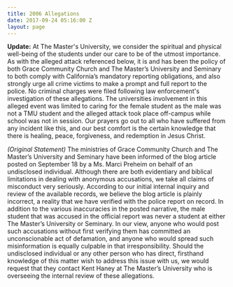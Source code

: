 ```yaml
---
title: 2006 Allegations
date: 2017-09-24 05:16:00 Z
layout: page
---
```


**Update:**  At The Master's University, we consider the spiritual and physical well-being of the students under our care to be of the utmost importance. As with the alleged attack referenced below, it is and has been the policy of both Grace Community Church and The Master’s University and Seminary to both comply with California’s mandatory reporting obligations, and also strongly urge all crime victims to make a prompt and full report to the police. No criminal charges were filed following law enforcement's investigation of these allegations. The universities involvement in this alleged event was limited to caring for the female student as the male was not a TMU student and the alleged attack took place off-campus while school was not in session. Our prayers go out to all who have suffered from any incident like this, and our best comfort is the certain knowledge that there is healing, peace, forgiveness, and redemption in Jesus Christ.

*(Original Statement)*
The ministries of Grace Community Church and The Master’s University and Seminary have been informed of the blog article posted on September 18 by a Ms. Marci Preheim on behalf of an undisclosed individual. Although there are both evidentiary and biblical limitations in dealing with anonymous accusations, we take all claims of misconduct very seriously. According to our initial internal inquiry and review of the available records, we believe the blog article is plainly incorrect, a reality that we have verified with the police report on record. In addition to the various inaccuracies in the posted narrative, the male student that was accused in the official report was never a student at either The Master’s University or Seminary. In our view, anyone who would post such accusations without first verifying them has committed an unconscionable act of defamation, and anyone who would spread such misinformation is equally culpable in that irresponsibility. Should the undisclosed individual or any other person who has direct, firsthand knowledge of this matter wish to address this issue with us, we would request that they contact Kent Haney at The Master’s University who is overseeing the internal review of these allegations.